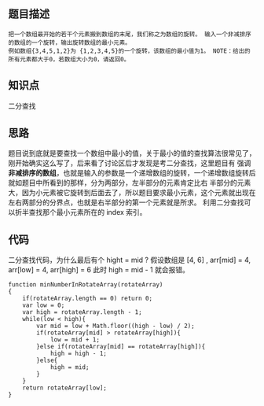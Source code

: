 ## 题目描述
```
把一个数组最开始的若干个元素搬到数组的末尾，我们称之为数组的旋转。 输入一个非减排序的数组的一个旋转，输出旋转数组的最小元素。 
例如数组{3,4,5,1,2}为 {1,2,3,4,5}的一个旋转，该数组的最小值为1。 NOTE：给出的所有元素都大于0，若数组大小为0，请返回0。
```
## 知识点
二分查找
## 思路
题目说到底就是要查找一个数组中最小的值，关于最小的值的查找算法很常见了，刚开始确实这么写了，后来看了讨论区后才发现是考二分查找，这里题目有
强调**非减排序的数组**，也就是输入的参数是一个递增数组的旋转，一个递增数组旋转后就如题目中所看到的那样，分为两部分，左半部分的元素肯定比右
半部分的元素大，因为小元素被它旋转到后面去了，所以题目要求最小元素，这个元素就出现在左右两部分的分界点，也就是右半部分的第一个元素就是所求。
利用二分查找可以折半查找那个最小元素所在的 index 索引。
## 代码
二分查找代码，为什么最后有个 hight = mid ? 假设数组是 [4, 6] , arr[mid] = 4, arr[low] = 4, arr[high] = 6 此时 high = mid - 1 就会报错。
```
function minNumberInRotateArray(rotateArray)
{
    if(rotateArray.length == 0) return 0;
    var low = 0;
    var high = rotateArray.length - 1;
    while(low < high){
        var mid = low + Math.floor((high - low) / 2);
        if(rotateArray[mid] > rotateArray[high]){
            low = mid + 1;
        }else if(rotateArray[mid] == rotateArray[high]){
            high = high - 1;
        }else{
            high = mid;
        }
    }
    return rotateArray[low];
}
```
